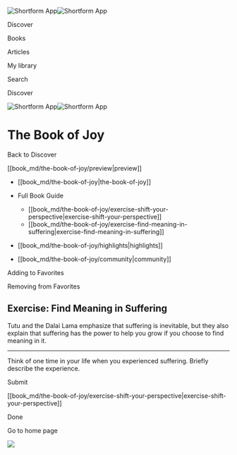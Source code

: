 ![Shortform App](/img/logo.36a2399e.svg)![Shortform App](/img/logo-dark.70c1b072.svg)

Discover

Books

Articles

My library

Search

Discover

![Shortform App](/img/logo.36a2399e.svg)![Shortform App](/img/logo-dark.70c1b072.svg)

# The Book of Joy

Back to Discover

[[book_md/the-book-of-joy/preview|preview]]

  * [[book_md/the-book-of-joy|the-book-of-joy]]
  * Full Book Guide

    * [[book_md/the-book-of-joy/exercise-shift-your-perspective|exercise-shift-your-perspective]]
    * [[book_md/the-book-of-joy/exercise-find-meaning-in-suffering|exercise-find-meaning-in-suffering]]
  * [[book_md/the-book-of-joy/highlights|highlights]]
  * [[book_md/the-book-of-joy/community|community]]



Adding to Favorites 

Removing from Favorites 

## Exercise: Find Meaning in Suffering

Tutu and the Dalai Lama emphasize that suffering is inevitable, but they also explain that suffering has the power to help you grow if you choose to find meaning in it.

* * *

Think of one time in your life when you experienced suffering. Briefly describe the experience.

Submit 

[[book_md/the-book-of-joy/exercise-shift-your-perspective|exercise-shift-your-perspective]]

Done

Go to home page 

![](https://bat.bing.com/action/0?ti=56018282&Ver=2&mid=02ba8840-f3b3-4523-97dd-48fb9d31051a&sid=1711133063fa11eebdec89a8b8ae3bbc&vid=171147a063fa11eea7440fcfeb230d96&vids=0&msclkid=N&pi=0&lg=en-US&sw=800&sh=600&sc=24&nwd=1&tl=Shortform%20%7C%20The%20Book%20of%20Joy&p=https%3A%2F%2Fwww.shortform.com%2Fapp%2Fbook%2Fthe-book-of-joy%2Fexercise-find-meaning-in-suffering&r=&lt=571&evt=pageLoad&sv=1&rn=932916)
